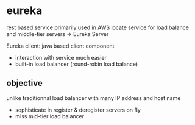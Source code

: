 # eureka
rest based service primarily used in AWS 
locate service for load balance and middle-tier servers
=> Eureka Server

Eureka client: java based client component
- interaction with service much easier
- built-in load balancer (round-robin load balance)

## objective
unlike traditionnal load balancer with many IP address and host name
- sophisticate in register & deregister servers on fly
- miss mid-tier load balancer











